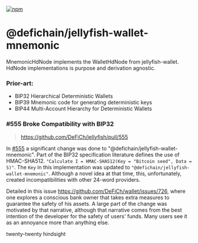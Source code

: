 [![npm](https://img.shields.io/npm/v/@defichain/jellyfish-wallet-mnemonic)](https://www.npmjs.com/package/@defichain/jellyfish-wallet-mnemonic/v/latest)

# @defichain/jellyfish-wallet-mnemonic

MnemonicHdNode implements the WalletHdNode from jellyfish-wallet. HdNode implementations is purpose and derivation
agnostic.

### Prior-art:

- BIP32 Hierarchical Deterministic Wallets
- BIP39 Mnemonic code for generating deterministic keys
- BIP44 Multi-Account Hierarchy for Deterministic Wallets

### #555 Broke Compatibility with BIP32

> https://github.com/DeFiCh/jellyfish/pull/555

In [#555](https://github.com/DeFiCh/jellyfish/pull/555) a significant change was done to
"@defichain/jellyfish-wallet-mnemonic". Part of the BIP32 specification literature defines the use of HMAC-SHA512.
`"Calculate I = HMAC-SHA512(Key = "Bitcoin seed", Data = S)"`. The `Key` in this implementation was updated
to `"@defichain/jellyfish-wallet-mnemonic"`. Although a novel idea at that time, this, unfortunately, created
incompatibilities with other 24-word providers.

Detailed in this issue https://github.com/DeFiCh/wallet/issues/726, where one explores a conscious bank owner that takes
extra measures to guarantee the safety of his assets. A large part of the change was motivated by that narrative,
although that narrative comes from the best intention of the developer for the safety of users' funds. Many users see it
as an annoyance more than anything else.

twenty-twenty hindsight

